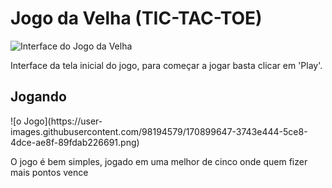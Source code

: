 <h1>Jogo da Velha (TIC-TAC-TOE)</h1>

![Interface do Jogo da Velha](https://user-images.githubusercontent.com/98194579/170899570-80ec1ce6-4f9f-410b-a971-d33d71c0a65f.png)

<p>Interface da tela inicial do jogo, para começar a jogar basta clicar em 'Play'.</p>

<h2>Jogando</h2>
![o Jogo](https://user-images.githubusercontent.com/98194579/170899647-3743e444-5ce8-4dce-ae8f-89fdab226691.png)
<p>O jogo é bem simples, jogado em uma melhor de cinco onde quem fizer mais pontos vence</p>  

